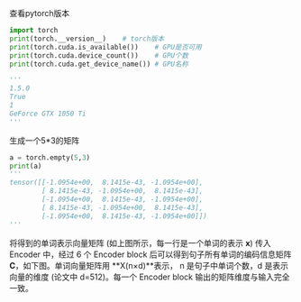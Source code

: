查看pytorch版本

```python
import torch
print(torch.__version__)	# torch版本
print(torch.cuda.is_available())	# GPU是否可用
print(torch.cuda.device_count())	# GPU个数
print(torch.cuda.get_device_name())	# GPU名称

'''
1.5.0
True
1
GeForce GTX 1050 Ti
'''
```



生成一个5*3的矩阵

```python
a = torch.empty(5,3)
print(a)
'''
tensor([[-1.0954e+00,  8.1415e-43, -1.0954e+00],
        [ 8.1415e-43, -1.0954e+00,  8.1415e-43],
        [-1.0954e+00,  8.1415e-43, -1.0954e+00],
        [ 8.1415e-43, -1.0954e+00,  8.1415e-43],
        [-1.0954e+00,  8.1415e-43, -1.0954e+00]])
'''
```







将得到的单词表示向量矩阵 (如上图所示，每一行是一个单词的表示 **x**) 传入 Encoder 中，经过 6 个 Encoder block 后可以得到句子所有单词的编码信息矩阵 **C**，如下图。单词向量矩阵用 **X(n×d)**表示， n 是句子中单词个数，d 是表示向量的维度 (论文中 d=512)。每一个 Encoder block 输出的矩阵维度与输入完全一致。